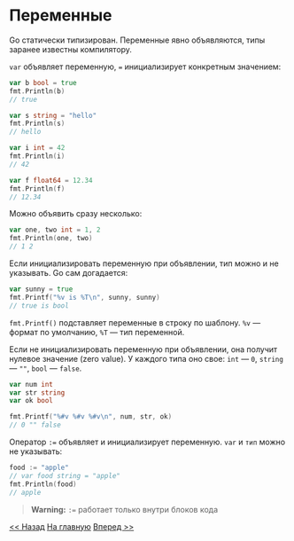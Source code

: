 # Переменные

Go статически типизирован. Переменные явно объявляются, типы заранее известны компилятору.

`var` объявляет переменную, `=` инициализирует конкретным значением:

```go
var b bool = true
fmt.Println(b)
// true

var s string = "hello"
fmt.Println(s)
// hello

var i int = 42
fmt.Println(i)
// 42

var f float64 = 12.34
fmt.Println(f)
// 12.34
```

Можно объявить сразу несколько:

```go
var one, two int = 1, 2
fmt.Println(one, two)
// 1 2
```

Если инициализировать переменную при объявлении, тип можно и не указывать. Go сам догадается:

```go
var sunny = true
fmt.Printf("%v is %T\n", sunny, sunny)
// true is bool
```

`fmt.Printf()` подставляет переменные в строку по шаблону. `%v` — формат по умолчанию, `%T` — тип переменной.

Если не инициализировать переменную при объявлении, она получит нулевое значение (zero value). У каждого типа оно свое: `int` — `0`, `string` — `""`, `bool` — `false`.

```go
var num int
var str string
var ok bool

fmt.Printf("%#v %#v %#v\n", num, str, ok)
// 0 "" false
```

Оператор `:=` объявляет и инициализирует переменную. `var` и `тип` можно не указывать:

```go
food := "apple"  
// var food string = "apple"
fmt.Println(food)
// apple
```

> **Warning:**
> `:=` работает только внутри блоков кода

[<< Назад](./values.md) [На главную](../base.md) [Вперед >>](./consts.md)